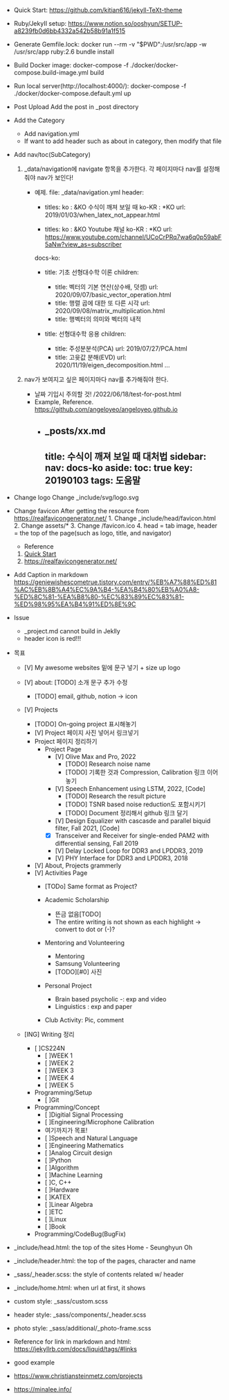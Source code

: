 * Quick Start: 
    https://github.com/kitian616/jekyll-TeXt-theme
* Ruby/JekyII setup: 
    https://www.notion.so/ooshyun/SETUP-a8239fb0d6bb4332a542b58b91a1f515

* Generate Gemfile.lock: 
    docker run --rm -v "$PWD":/usr/src/app -w /usr/src/app ruby:2.6 bundle install
* Build Docker image: 
    docker-compose -f ./docker/docker-compose.build-image.yml build
* Run local server(http://localhost:4000/): 
    docker-compose -f ./docker/docker-compose.default.yml up

* Post Upload
    Add the post in _post directory

* Add the Category
    - Add navigation.yml
    - If want to add header such as about in category, then modify that file

* Add nav/toc(SubCategory)
    1. _data/navigation에 navigate 항목을 추가한다.
        각 페이지마다 nav를 설정해줘야 nav가 보인다!
        - 예제. file: _data/navigation.yml
            header:
            - titles:
                ko      : &KO       수식이 깨져 보일 때
                ko-KR   : *KO
                url: 2019/01/03/when_latex_not_appear.html

            - titles:
                ko      : &KO       Youtube 채널
                ko-KR   : *KO
                url: https://www.youtube.com/channel/UCoCrPRq7wa6q0p59abF5aNw?view_as=subscriber

            docs-ko:
            - title:      기초 선형대수학 이론
                children:
                - title:  벡터의 기본 연산(상수배, 덧셈)
                    url:    2020/09/07/basic_vector_operation.html
                - title:  행렬 곱에 대한 또 다른 시각
                    url:    2020/09/08/matrix_multiplication.html
                - title:  행벡터의 의미와 벡터의 내적

            - title:      선형대수학 응용
                children:
                - title:  주성분분석(PCA)
                    url:    2019/07/27/PCA.html
                - title:  고윳값 분해(EVD)
                    url:    2020/11/19/eigen_decomposition.html
            ...

    2. nav가 보여지고 싶은 페이지마다 nav를 추가해줘야 한다.
        * 날짜 기입시 주의할 것! /2022/06/18/test-for-post.html
        - Example, Reference. https://github.com/angeloyeo/angeloyeo.github.io
            - _posts/xx.md
                ---
                title: 수식이 깨져 보일 때 대처법
                sidebar:
                    nav: docs-ko
                aside:
                    toc: true
                key: 20190103
                tags: 도움말
                ---

* Change logo
    Change _include/svg/logo.svg

* Change favicon
    After getting the resource from https://realfavicongenerator.net/
        1. Change _include/head/favicon.html
        2. Change assets/*
        3. Change /favicon.ico
        4. head = tab image, header = the top of the page(such as logo, title, and navigator)
    - Reference
    1. [Quick Start](https://tianqi.name/jekyll-TeXt-theme/docs/en/quick-start)
    2. https://realfavicongenerator.net/

* Add Caption in markdown
    https://geniewishescometrue.tistory.com/entry/%EB%A7%88%ED%81%AC%EB%8B%A4%EC%9A%B4-%EA%B4%80%EB%A0%A8-%ED%8C%81-%EA%B8%80-%EC%83%89%EC%83%81-%ED%98%95%EA%B4%91%ED%8E%9C

* Issue
    - _project.md cannot build in Jeklly
    - header icon is red!!!

- 목표
    - [V] My awesome websites 밑에 문구 넣기 + size up logo 
    - [V] about: [TODO] 소개 문구 추가 수정
        - [TODO] email, github, notion -> icon
    - [V] Projects 
        - [TODO] On-going project 표시해놓기
        - [V] Project 페이지 사진 넣어서 링크넣기
        - Project 페이지 정리하기
            - Project Page
                - [V] Olive Max and Pro, 2022
                    - [TODO] Research noise name 
                    - [TODO] 기록한 것과 Compression, Calibration 링크 이어 놓기
                - [V] Speech Enhancement using LSTM, 2022, [Code]  
                    - [TODO] Research the result picture
                    - [TODO] TSNR based noise reduction도 포함시키기
                    - [TODO] Document 정리해서 github 링크 달기
                - [V] Design Equalizer with cascasde and parallel biquid filter, Fall 2021, [Code]
                - [X] Transceiver and Receiver for single-ended PAM2 with differential sensing, Fall 2019
                - [V] Delay Locked Loop for DDR3 and LPDDR3, 2019
                - [V] PHY Interface for DDR3 and LPDDR3, 2018
        - [V] About, Projects grammerly
        - [V] Activities Page
            - [TODo] Same format as Project?
            - Academic Scholarship            
                - 뜬금 없음[TODO]
                - The entire writing is not shown as each highlight -> convert to dot or (-)?

            - Mentoring and Volunteering
                - Mentoring
                - Samsung Volunteering
                - [TODO][#0] 사진    
            - Personal Project
                - Brain based psycholic -: exp and video
                - Linguistics : exp and paper 
            - Club Activity: Pic, comment

    - [ING] Writing 정리
        - [ ]CS224N
            - [ ]WEEK 1
            - [ ]WEEK 2
            - [ ]WEEK 3
            - [ ]WEEK 4
            - [ ]WEEK 5
        - Programming/Setup
            - [ ]Git
        - Programming/Concept
            - [ ]Digitial Signal Processing
            - [ ]Engineering/Microphone Calibration
            - 여기까지가 목표!
            - [ ]Speech and Natural Language
            - [ ]Engineering Mathematics
            - [ ]Analog Circuit design
            - [ ]Python
            - [ ]Algorithm
            - [ ]Machine Learning
            - [ ]C, C++
            - [ ]Hardware
            - [ ]KATEX
            - [ ]Linear Algebra
            - [ ]ETC
            - [ ]Linux
            - [ ]Book
        - Programming/CodeBug(BugFix)

- _include/head.html: the top of the sites Home - Seunghyun Oh
- _include/header.html: the top of the pages, character and name
- _sass/_header.scss: the style of contents related w/ header
- _include/home.html: when url at first, it shows
- custom style: _sass/custom.scss
- header style: _sass/components/_header.scss
- photo style: _sass/additional/_photo-frame.scss
- Reference for link in markdown and html: https://jekyllrb.com/docs/liquid/tags/#links

- good example
- https://www.christiansteinmetz.com/projects
- https://minalee.info/
